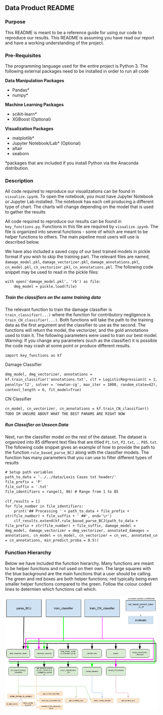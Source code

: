 ## Data Product README

### Purpose

This README is meant to be a reference guide for using our code to reproduce our results. This README is assuming you have read our report and have a working understanding of the project.

### Pre-Requisites

The programming language used for the entire project is Python 3. The following external packages need to be installed in order to run all code

**Data Manipulation Packages**
- Pandas*
- numpy*

**Machine Learning Packages**
- scikit-learn*
- XGBoost (Optional)

**Visualization Packages**
- matplotlib*
- Jupyter Notebook/Lab* (Optional)
- altair
- seaborn

*packages that are included if you install Python via the Anaconda distribution.

### Description

All code required to reproduce our visualizations can be found in `visualize.ipynb`. To open the notebook, you must have Jupyter Notebook or Jupyter Lab installed. The notebook has each cell producing a different type of chart. The charts will change depending on the model that is used to gather the results
 
All code required to reproduce our results can be found in `key_functions.py`. Functions in this file are required by `visualize.ipynb`. The file is organized into several functions - some of which are meant to be helper functions to others. The main pipeline most users will use is described below.

We have also included a saved copy of our best trained models in pickle format if you wish to skip the training part. The relevant files are named, `damage_model.pkl`, `damage_vectorizer.pkl`, `damage_annotations.pkl`, `cn_model.pkl`, `cn_vectorizer.pkl`, `cn_annotations.pkl`. The following code snippet may be used to read in the pickle files:

```
with open('damage_model.pkl', 'rb') as file:
    dmg_model = pickle.load(file)
```

##### Train the classifiers on the same training data

The relevant function to train the damage classifier is `train_classifier(...)` where the function for contributory negligence is `train_CN_classifier(...)`. Both functions will take the path to the training data as the first argument and the classifier to use as the second. The functions will return the model, the vectorizer, and the gold annotations used to train it. The following parameters were used to train our best model. Warning: If you change any parameters (such as the classifier) it is possible the code may crash at some point or produce different results.

`import key_functions as kf`

Damage Classifier

`dmg_model, dmg_vectorizer, annotations = kf.train_classifier('annotations.txt', clf = LogisticRegression(C = 1, penalty='l2', solver = 'newton-cg', max_iter = 1000, random_state=42), context_length = 6, fit_model=True)`

CN Classifier

`cn_model, cn_vectorizer, cn_annotations = kf.train_CN_classifier() TODO IM UNSURE ABOUT WHAT THE BEST PARAMS ARE RIGHT NOW `

##### Run Classifier on Unseen Data

Next, run the classifier model on the rest of the dataset. The dataset is organized into 85 different text files that are titled `P1.txt`, `P2.txt`, ... `P85.txt`. The following code snippet gives an example of how to provide the path to the function `rule_based_parse_BCJ` along with the classifier models. The function has many parameters that you can use to filter different types of results

```
# Setup path variables
path_to_data = '../../data/Lexis Cases txt header/'
file_prefix = 'P'
file_suffix = '.txt'
file_identifiers = range(1, 86) # Range from 1 to 85

clf_results = []
for file_number in file_identifiers:
    print('## Processing ' + path_to_data + file_prefix + str(file_number) + file_suffix + ' ##', end='\r')
    clf_results.extend(kf.rule_based_parse_BCJ(path_to_data + file_prefix + str(file_number) + file_suffix, damage_model = dmg_model, damage_vectorizer = dmg_vectorizer, annotated_damages = annotations, cn_model = cn_model, cn_vectorizer = cn_vec, annotated_cn = cn_annotations, min_predict_proba = 0.5))
```
    
    
### Function Hierarchy

Below we have included the function hierarchy. Many functions are meant to be helper functions and not used on their own. The large squares with the blue background are the main functions that a user should be calling. The green and red boxes are both helper functions; red typically being even smaller helper functions compared to the green. Follow the colour coded lines to determien which functions call which. 

![Function hierarchy drawing](./Imgs/functions.png)
